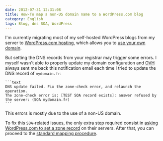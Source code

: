 ```yaml
---
date: 2012-07-31 12:31:08
title: How-To map a non-US domain name to a WordPress.com blog
category: English
tags: Blog, dns SOA, WordPress
---
```


I'm currently migrating most of my self-hosted WordPress blogs from my server to [WordPress.com hosting](https://en.wordpress.com/features/), which allows you to [use your own domain](https://en.support.wordpress.com/domain-mapping).

But setting the DNS records from your registrar may trigger some errors. I myself wasn't able to properly update my domain configuration and [OVH](https://ovh.com) always sent me back this notification email each time I tried to update the DNS record of `mydomain.fr`:

    ```text
    DNS update failed. Fix the zone-check error, and relaunch the operation.
    The zone-check error is: [TEST SOA record exists]: answer refused by the server: (SOA mydomain.fr)
    ```

This errors is mostly due to the use of a non-US domain.

To fix this `SOA`-related issues, the only extra step required consist in [asking WordPress.com to set a zone record](https://en.support.wordpress.com/domain-mapping/dns-zone-records/) on their servers. After that, you can proceed to the [standard mapping procedure](https://en.support.wordpress.com/domain-mapping/map-existing-domain/#instructions-for-mapping-an-existing-domain).
